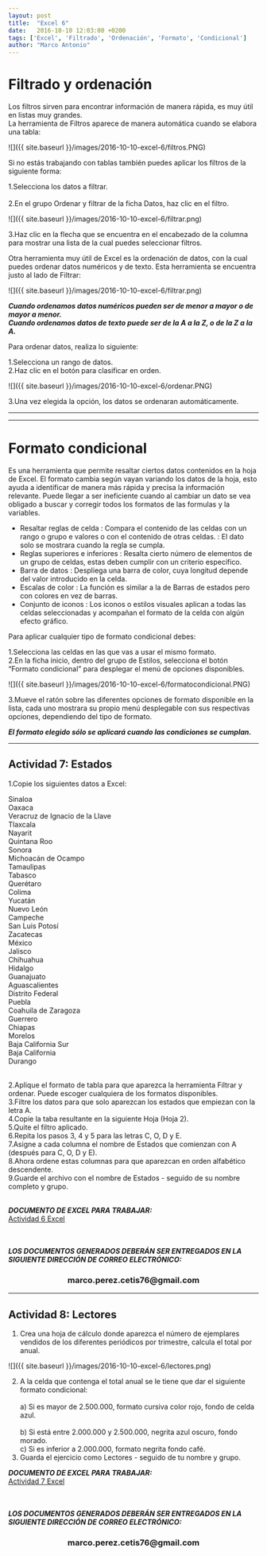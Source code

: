 ```yaml
---
layout: post
title:  "Excel 6"
date:   2016-10-10 12:03:00 +0200
tags: ['Excel', 'Filtrado', 'Ordenación', 'Formato', 'Condicional']
author: "Marco Antonio"
---
```


# Filtrado y ordenación 

Los filtros sirven para encontrar información de manera rápida, es muy útil en listas muy grandes. <br>
La herramienta de Filtros aparece de manera automática cuando se elabora una tabla: <br>

![]({{ site.baseurl }}/images/2016-10-10-excel-6/filtros.PNG)

Si no estás trabajando con tablas también puedes aplicar los filtros de la siguiente forma: <br>

1.Selecciona los datos a filtrar. <br>                  
2.En el grupo Ordenar y filtrar de la ficha Datos, haz clic en el filtro. <br>

![]({{ site.baseurl }}/images/2016-10-10-excel-6/filtrar.png)

3.Haz clic en la flecha que se encuentra en el encabezado de la columna para mostrar una lista de la cual puedes seleccionar filtros. <br>

Otra herramienta muy útil de Excel es la ordenación de datos, con la cual puedes ordenar datos numéricos y de texto. Esta herramienta se encuentra justo al lado de Filtrar:

![]({{ site.baseurl }}/images/2016-10-10-excel-6/filtrar.png)

***Cuando ordenamos datos numéricos pueden ser de menor a mayor o de mayor a menor.*** <br>
***Cuando ordenamos datos de texto puede ser de la A a la Z, o de la Z a la A.*** <br>

Para ordenar datos, realiza lo siguiente: <br>

1.Selecciona un rango de datos. <br>
2.Haz clic en el botón para clasificar en orden. <br>

![]({{ site.baseurl }}/images/2016-10-10-excel-6/ordenar.PNG)

3.Una vez elegida la opción, los datos se ordenaran automáticamente. <br>

***
***

# Formato condicional

Es una herramienta que permite resaltar ciertos datos contenidos en la hoja de Excel. El formato cambia según vayan variando los datos de la hoja, esto ayuda a identificar de manera más rápida y precisa la información relevante.
Puede llegar a ser ineficiente cuando al cambiar un dato se vea obligado a buscar y corregir todos los formatos de las formulas y la variables.

* Resaltar reglas de celda
 : Compara el contenido de las celdas con un rango o grupo e valores o con el contenido de otras celdas.
 : El dato solo se mostrara cuando la regla se cumpla.
* Reglas superiores e inferiores
 : Resalta cierto número de elementos de un grupo de celdas, estas deben cumplir con un criterio específico.
* Barra de datos
 : Despliega una barra de color, cuya longitud depende del valor introducido en la celda.
* Escalas de color
 : La función es similar a la de Barras de estados pero con colores en vez de barras.
* Conjunto de iconos
 : Los iconos o estilos visuales aplican a todas las celdas seleccionadas y acompañan el formato de la celda con algún efecto gráfico.


Para aplicar cualquier tipo de formato condicional debes:

1.Selecciona las celdas en las que vas a usar el mismo formato. <br>
2.En la ficha inicio, dentro del grupo de Estilos, selecciona el botón “Formato condicional” para desplegar el menú de opciones disponibles. <br>

![]({{ site.baseurl }}/images/2016-10-10-excel-6/formatocondicional.PNG)

3.Mueve el ratón sobre las diferentes opciones de formato disponible en la lista, cada uno mostrara su propio menú desplegable con sus respectivas opciones, dependiendo del tipo de formato. <br>

***El formato elegido sólo se aplicará cuando las condiciones se cumplan.***

***

## Actividad 7: Estados

1.Copie los siguientes datos a Excel: <br>

Sinaloa <br>
Oaxaca <br>
Veracruz de Ignacio de la Llave <br>
Tlaxcala <br>
Nayarit <br>
Quintana Roo <br>
Sonora <br>
Michoacán de Ocampo<br>
Tamaulipas<br>
Tabasco<br>
Querétaro<br>
Colima<br>
Yucatán	 <br>
Nuevo León<br>
Campeche<br>
San Luis Potosí<br>
Zacatecas<br>
México<br>
Jalisco<br>
Chihuahua<br>
Hidalgo<br>
Guanajuato<br>
Aguascalientes<br>
Distrito Federal<br>
Puebla<br>
Coahuila de Zaragoza<br>
Guerrero <br>
Chiapas<br>
Morelos<br>
Baja California Sur<br>
Baja California<br>
Durango<br><br>

2.Aplique el formato de tabla para que aparezca la herramienta Filtrar y ordenar. Puede escoger cualquiera de los formatos disponibles.<br>
3.Filtre los datos para que solo aparezcan los estados que empiezan con la letra A.<br>
4.Copie la taba resultante en la siguiente Hoja (Hoja 2).<br>
5.Quite el filtro aplicado.<br>
6.Repita los pasos 3, 4 y 5 para las letras C, O, D y E.<br>
7.Asigne a cada columna el nombre de Estados que comienzan con A (después para C, O, D y E).<br>
8.Ahora ordene estas columnas para que aparezcan en orden alfabético descendente.<br>
9.Guarde el archivo con el nombre de Estados - seguido de su nombre completo y grupo. <br><br>

***DOCUMENTO DE EXCEL PARA TRABAJAR:*** <br>
<a target="_blank" href="https://github.com/marcoC76/marcoc76.github.io/blob/master/pdf/Actividad%206.xlsx?raw=true">Actividad 6 Excel</a>

<br><br>
***LOS DOCUMENTOS GENERADOS DEBERÁN SER ENTREGADOS EN LA SIGUIENTE DIRECCIÓN DE CORREO ELECTRÓNICO:*** <br>
<center>
<h3>marco.perez.cetis76@gmail.com</h3>
</center>

***

## Actividad 8: Lectores 

1. Crea una hoja de cálculo donde aparezca el número de ejemplares vendidos de los diferentes periódicos por trimestre, calcula el total por anual.

![]({{ site.baseurl }}/images/2016-10-10-excel-6/lectores.png)

2. A la celda que contenga el total anual se le tiene que dar el siguiente formato condicional: <br>    
 a) Si es mayor de 2.500.000, formato cursiva color rojo, fondo de celda azul. <br>     
 b) Si está entre 2.000.000 y 2.500.000, negrita azul oscuro, fondo morado. <br>
 c) Si es inferior a 2.000.000, formato negrita fondo café. <br>
3. Guarda el ejercicio como Lectores - seguido de tu nombre y grupo. <br>

***DOCUMENTO DE EXCEL PARA TRABAJAR:*** <br>
<a target="_blank" href="https://github.com/marcoC76/marcoc76.github.io/raw/master/pdf/Actividad%207.xlsx">Actividad 7 Excel</a>

<br><br>
***LOS DOCUMENTOS GENERADOS DEBERÁN SER ENTREGADOS EN LA SIGUIENTE DIRECCIÓN DE CORREO ELECTRÓNICO:*** <br>
<center>
<h3>marco.perez.cetis76@gmail.com</h3>
</center>